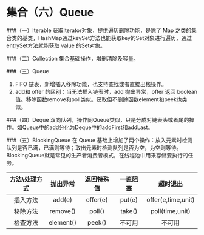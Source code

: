 集合（六）Queue
===
###（一）Iterable
获取Iterator对象，提供遍历删除功能，是除了 Map 之类的集合类的基类，HashMap通过keySet方法也能获取key的Set对象进行遍历，通过entrySet方法就能获取 value 的Set对象。

###（二）Collection
集合基础操作，增删清除及容量。

###（三）Queue
1. FIFO 链表，新增插入移除功能，也支持查找或者直接出栈操作。
2. add和 offer 的区别：当无法插入链表时，add 抛出异常，offer 返回 boolean 值。移除函数remove和poll类似。获取但不删除函数element和peek也类似。

###（四）Deque
双向队列，操作同Queue类似，只是分成对链表头或者尾的操作。如Queue中的add分化为Deque中的addFirst和addLast。

###（五）BlockingQueue
在 Queue 基础上增加了两个操作：放入元素时检测队列是否已满，已满则等待；取出元素时检测队列是否为空，为空则等待。  
BlockingQueue就是常见的生产者消费者模式，在线程池中用来存储要执行的任务。  

| 方法\处理方式| 抛出异常 |返回特殊值  |一直阻塞|超时退出|
| :-------:|:-------:| :--------:| :--------:| :-----:|
| 插入方法   | add(e)|offer(e)|put(e)|offer(e,time,unit)
| 移除方法   | remove()|poll()|take()|poll(time,unit)
| 检查方法   | element()|peek()|不可用|不可用